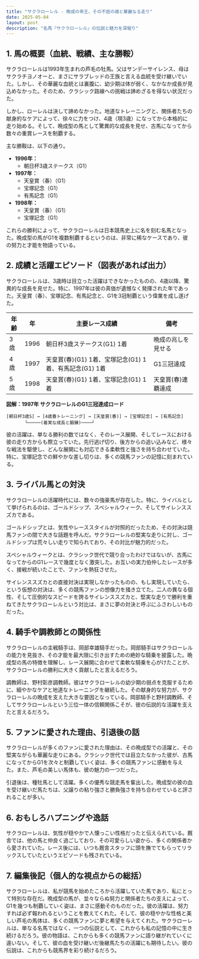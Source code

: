 ```yaml
---
title: "サクラローレル - 晩成の帝王、その不屈の魂と華麗なる走り"
date: 2025-05-04
layout: post
description: "名馬『サクラローレル』の伝説と魅力を深堀り"
---
```


## 1. 馬の概要（血統、戦績、主な勝鞍）

サクラローレルは1993年生まれの芦毛の牡馬。父はサンデーサイレンス、母はサクラチヨノオーと、まさにサラブレッドの王族と言える血統を受け継いでいた。しかし、その華麗な血統とは裏腹に、幼少期は体が弱く、なかなか成長が見込めなかった。そのため、クラシック路線への挑戦は諦めざるを得ない状況だった。

しかし、ローレルは決して諦めなかった。地道なトレーニングと、関係者たちの献身的なケアによって、徐々に力をつけ、4歳（現3歳）になってから本格的に走り始める。そして、晩成型の馬として驚異的な成長を見せ、古馬になってから数々の重賞レースを制覇する。

主な勝鞍は、以下の通り。

* **1996年：**
    * 朝日杯3歳ステークス（G1）
* **1997年：**
    * 天皇賞（春）（G1）
    * 宝塚記念（G1）
    * 有馬記念（G1）
* **1998年：**
    * 天皇賞（春）（G1）
    * 宝塚記念（G1）


これらの勝利によって、サクラローレルは日本競馬史上に名を刻む名馬となった。晩成型の馬がG1を複数制覇するというのは、非常に稀なケースであり、彼の努力と才能を物語っている。


## 2. 成績と活躍エピソード（図表があれば出力）

サクラローレルは、3歳時は目立った活躍はできなかったものの、4歳以降、驚異的な成長を見せた。特に、1997年は彼の真価が遺憾なく発揮された年であった。天皇賞（春）、宝塚記念、有馬記念と、G1を3冠制覇という偉業を成し遂げた。


| 年齢 | 年 | 主要レース成績 | 備考 |
|---|---|---|---|
| 3歳 | 1996 | 朝日杯3歳ステークス(G1) 1着 | 晩成の兆しを見せる |
| 4歳 | 1997 | 天皇賞(春)(G1) 1着、宝塚記念(G1) 1着、有馬記念(G1) 1着 | G1三冠達成 |
| 5歳 | 1998 | 天皇賞(春)(G1) 1着、宝塚記念(G1) 1着 | 天皇賞(春)連覇達成 |


**図解：1997年 サクラローレルのG1三冠達成ロード**

```
[朝日杯3歳S] → [4歳春トレーニング] → [天皇賞(春)] → [宝塚記念] → [有馬記念]
       └─────(着実な成長と鍛錬)────┘
```

彼の活躍は、単なる勝利の数ではなく、そのレース展開、そしてレースにおける彼の走り方からも際立っていた。先行逃げ切り、後方からの追い込みなど、様々な戦法を駆使し、どんな展開にも対応できる柔軟性と強さを持ち合わせていた。特に、宝塚記念での鮮やかな差し切りは、多くの競馬ファンの記憶に刻まれている。


## 3. ライバル馬との対決

サクラローレルの活躍時代には、数々の強豪馬が存在した。特に、ライバルとして挙げられるのは、ゴールドシップ、スペシャルウィーク、そしてサイレンススズカである。

ゴールドシップとは、気性やレーススタイルが対照的だったため、その対決は競馬ファンの間で大きな話題を呼んだ。サクラローレルの堅実な走りに対し、ゴールドシップは荒々しい走りで知られており、その対比が魅力的だった。

スペシャルウィークとは、クラシック世代で競り合ったわけではないが、古馬になってからのG1レースで幾度となく激突した。お互いの実力伯仲したレースが多く、接戦が続いたことで、ファンを熱狂させた。

サイレンススズカとの直接対決は実現しなかったものの、もし実現していたら、という仮想の対決は、多くの競馬ファンの想像力を掻き立てた。二人の異なる個性、そして圧倒的なスピードを誇るサイレンススズカと、堅実な走りで勝利を重ねてきたサクラローレルという対比は、まさに夢の対決と呼ぶにふさわしいものだった。


## 4. 騎手や調教師との関係性

サクラローレルの主戦騎手は、岡部幸雄騎手だった。岡部騎手はサクラローレルの能力を見抜き、その才能を最大限に引き出すための絶妙な騎乗を披露した。晩成型の馬の特徴を理解し、レース展開に合わせて柔軟な騎乗を心がけたことが、サクラローレルの勝利に大きく貢献したと言えるだろう。

調教師は、野村彰彦調教師。彼はサクラローレルの幼少期の弱点を克服するために、細やかなケアと地道なトレーニングを継続した。その献身的な努力が、サクラローレルの晩成を支えた大きな要因となっている。岡部騎手と野村調教師、そしてサクラローレルという三位一体の信頼関係こそが、彼の伝説的な活躍を支えたと言えるだろう。


## 5. ファンに愛された理由、引退後の話

サクラローレルが多くのファンに愛された理由は、その晩成型での活躍と、その堅実ながらも華麗な走りにある。クラシック世代では目立たなかった彼が、古馬になってからG1を次々と制覇していく姿は、多くの競馬ファンに感動を与えた。また、芦毛の美しい馬体も、彼の魅力の一つだった。

引退後は、種牡馬として活躍。多くの優秀な競走馬を輩出した。晩成型の彼の血を受け継いだ馬たちは、父譲りの粘り強さと勝負強さを持ち合わせていると評されることが多い。


## 6. おもしろハプニングや逸話

サクラローレルは、気性が穏やかで人懐っこい性格だったと伝えられている。厩舎では、他の馬と仲良く過ごしており、その可愛らしい姿から、多くの関係者から愛されていた。レース後には、いつも厩舎スタッフに頭を撫でてもらってリラックスしていたというエピソードも残されている。


## 7. 編集後記（個人的な視点からの総括）

サクラローレルは、私が競馬を始めたころから活躍していた馬であり、私にとって特別な存在だ。晩成型の馬が、並々ならぬ努力と関係者たちの支えによって、G1を幾つも制覇していく姿は、まさに感動そのものだった。彼の活躍は、努力すれば必ず報われるということを教えてくれた。そして、彼の穏やかな性格と美しい芦毛の馬体は、多くの競馬ファンに夢と希望を与えてくれた。サクラローレルは、単なる名馬ではなく、一つの伝説として、これからも私の記憶の中に生き続けるだろう。彼の物語は、これからも多くの競馬ファンに語り継がれていくに違いない。そして、彼の血を受け継いだ後継馬たちの活躍にも期待したい。彼の伝説は、これからも競馬界を彩り続けるだろう。
